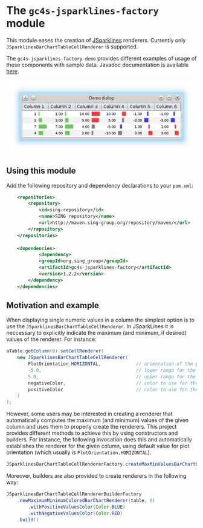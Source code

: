 The `gc4s-jsparklines-factory` module
=====================================

This module eases the creation of [JSparklines](https://github.com/compomics/jsparklines) renderers. Currently only `JSparklinesBarChartTableCellRenderer` is supported.

The `gc4s-jsparklines-factory-demo` provides different examples of usage of these components with sample data. Javadoc documentation is available [here](http://sing-group.org/gc4s/javadoc/).

![JSparkLines](screenshots/JSparkLines.png)

Using this module
-----------------
Add the following repository and dependency declarations to your `pom.xml`:
```xml
	<repositories>
		<repository>
			<id>sing-repository</id>
			<name>SING repository</name>
			<url>http://maven.sing-group.org/repository/maven/</url>
		</repository>
	</repositories>
	
	<dependencies>
	    	<dependency>
			<groupId>org.sing_group</groupId>
			<artifactId>gc4s-jsparklines-factory</artifactId>
			<version>1.2.2</version>
		</dependency>
	</dependencies>
```

Motivation and example
----------------
When displaying single numeric values in a column the simplest option is to use the `JSparklinesBarChartTableCellRenderer`. In JSparkLines it is neccessary to explicitly indicate the maximum (and minimum, if desired) values of the renderer. For instance:

```java
aTable.getColumn(0).setCellRenderer(
    new JSparklinesBarChartTableCellRenderer(
        PlotOrientation.HORIZONTAL,             // orientation of the plot
        -5.0,                                   // lower range for the plot
        5.0,                                    // upper range for the plot
        negativeColor,                          // color to use for the negative values
        positiveColor                           // color to use for the positive values
    )
);
```

However, some users may be interested in creating a renderer that automatically computes the maximum (and minimum) values of the given column and uses them to properly create the renderers. This project provides different methods to achieve this by using constructors and builders. For instance, the following invocation does this and automatically establishes the renderer for the given column, using default value for plot orientation (which usually is `PlotOrientation.HORIZONTAL`).
```java
JSparklinesBarChartTableCellRendererFactory.createMaxMinValuesBarChartRenderer(table, 0)
```

Moreover, builders are also provided to create renderers in the following way:
```java
JSparklinesBarChartTableCellRendererBuilderFactory
    .newMaximumMinimumColoredBarChartRenderer(table, 0)
	    .withPositiveValuesColor(Color.BLUE)
	    .withNegativeValuesColor(Color.RED)
    .build()
```